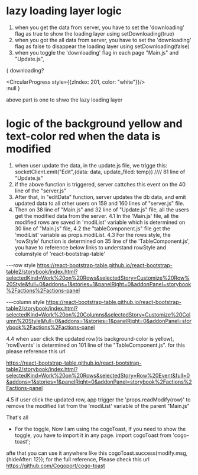 # lazy loading layer logic
1. when you get the data from server, you have to set the 'downloading' flag as true to show the loading layer using setDownloading(true)
2. when you got the all data from server, you have to set the 'downloading' flag as false to disappear the loading layer using setDownloading(false)
3. when you toggle the 'downloading' flag in each page "Main.js" and "Update.js", 

{
    downloading?<div style={styles.loadingContainer}><CircularProgress style={{zIndex: 201, color: "white"}}/></div>:null
}

above part is one to shwo the lazy loading layer

# logic of the background yellow and text-color red when the data is modified
1. when user update the data, in the update.js file, we trigge this: socketClient.emit("Edit",{data: data, update_filed: temp}) //// 81 line of "Update.js"
2. if the above function is triggered, server cattches this event on the 40 line of the "server.js"
3. After that, in "editData" function, server updates the db data, and emit updated data to all other users on 159 and 160 lines of "server.js" file.
4. Then on 38 line of "Main.js" and 32 line of "Update.js" file, all the users get the modified data from the server.
4.1 In the 'Main.js' file, all the modified rows are saved in 'modiList' variable which is determined on 30 line of "Main.js" file,
4.2 the "tableComponent.js" file get the 'modiList' variable as props.modiList.
4.3 For the rows style, the 'rowStyle' function is determined on 35 line of the 'TableComponent.js', you have to reference below links to understand rowStyle and columstyle of 'react-bootstrap-table'

---row style
https://react-bootstrap-table.github.io/react-bootstrap-table2/storybook/index.html?selectedKind=Work%20on%20Rows&selectedStory=Customize%20Row%20Style&full=0&addons=1&stories=1&panelRight=0&addonPanel=storybook%2Factions%2Factions-panel

---column style
https://react-bootstrap-table.github.io/react-bootstrap-table2/storybook/index.html?selectedKind=Work%20on%20Columns&selectedStory=Customize%20Column%20Style&full=0&addons=1&stories=1&panelRight=0&addonPanel=storybook%2Factions%2Factions-panel

4.4 when user click the updated row(its background-color is yellow), 'rowEvents' is determined on 101 line of the "TableComponent.js". for this please reference this url

https://react-bootstrap-table.github.io/react-bootstrap-table2/storybook/index.html?selectedKind=Work%20on%20Rows&selectedStory=Row%20Event&full=0&addons=1&stories=1&panelRight=0&addonPanel=storybook%2Factions%2Factions-panel

4.5 if user click the updated row, app trigger the 'props.readModify(row)' to remove the modified list from the 'modiList' variable of the parent "Main.js"

That's all

* For the toggle, Now I am using the cogoToast,
If you need to show the toggle, 
you have to import it in any page.
import cogoToast from 'cogo-toast';

afte that you can use it anywhere like this
cogoToast.success(modify.msg, {hideAfter: 12});
for the full reference, Please check this url
https://github.com/Cogoport/cogo-toast
